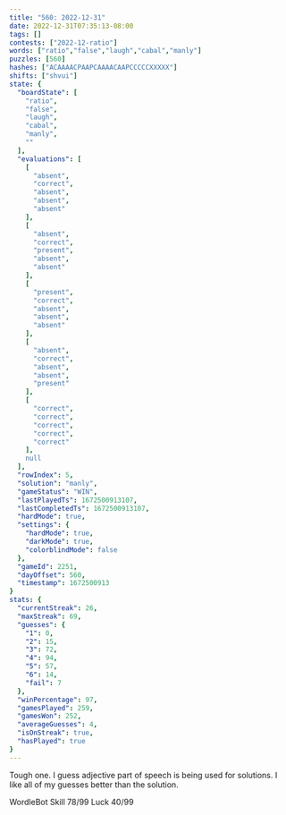 ```yaml
---
title: "560: 2022-12-31"
date: 2022-12-31T07:35:13-08:00
tags: []
contests: ["2022-12-ratio"]
words: ["ratio","false","laugh","cabal","manly"]
puzzles: [560]
hashes: ["ACAAAACPAAPCAAAACAAPCCCCCXXXXX"]
shifts: ["shvui"]
state: {
  "boardState": [
    "ratio",
    "false",
    "laugh",
    "cabal",
    "manly",
    ""
  ],
  "evaluations": [
    [
      "absent",
      "correct",
      "absent",
      "absent",
      "absent"
    ],
    [
      "absent",
      "correct",
      "present",
      "absent",
      "absent"
    ],
    [
      "present",
      "correct",
      "absent",
      "absent",
      "absent"
    ],
    [
      "absent",
      "correct",
      "absent",
      "absent",
      "present"
    ],
    [
      "correct",
      "correct",
      "correct",
      "correct",
      "correct"
    ],
    null
  ],
  "rowIndex": 5,
  "solution": "manly",
  "gameStatus": "WIN",
  "lastPlayedTs": 1672500913107,
  "lastCompletedTs": 1672500913107,
  "hardMode": true,
  "settings": {
    "hardMode": true,
    "darkMode": true,
    "colorblindMode": false
  },
  "gameId": 2251,
  "dayOffset": 560,
  "timestamp": 1672500913
}
stats: {
  "currentStreak": 26,
  "maxStreak": 69,
  "guesses": {
    "1": 0,
    "2": 15,
    "3": 72,
    "4": 94,
    "5": 57,
    "6": 14,
    "fail": 7
  },
  "winPercentage": 97,
  "gamesPlayed": 259,
  "gamesWon": 252,
  "averageGuesses": 4,
  "isOnStreak": true,
  "hasPlayed": true
}
---
```

<!-- more -->
Tough one. I guess adjective part of speech is being used for solutions. I like all of my guesses better than the solution. 

WordleBot
Skill 78/99
Luck 40/99

